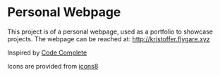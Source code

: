 # Personal Webpage
This project is of a personal webpage, used as a portfolio to showcase projects.
The webpage can be reached at: http://kristoffer.flygare.xyz

Inspired by [Code Complete](https://www.youtube.com/watch?v=YQCDUJ6hhNY)

Icons are provided from [icons8](https://icons8.com/)
